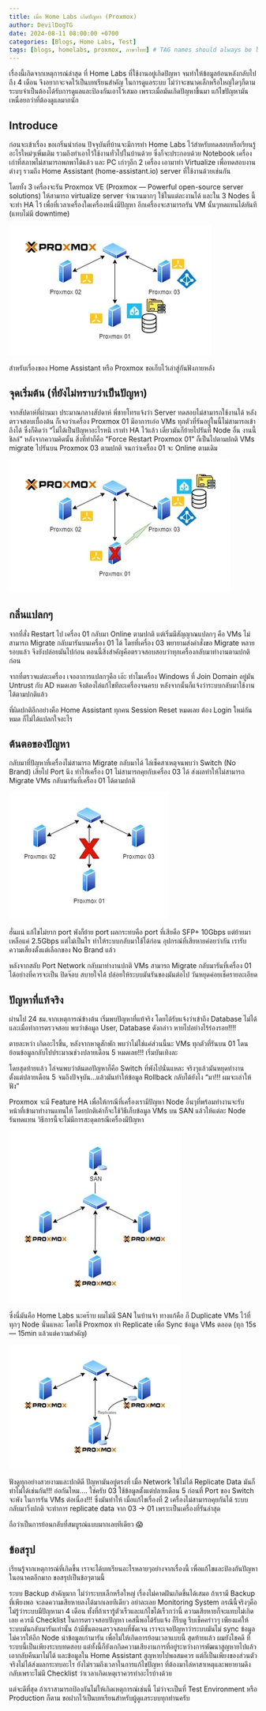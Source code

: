 ```yaml
---
title: เมื่อ Home Labs เกิดปัญหา (Proxmox)
author: DevilDogTG
date: 2024-08-11 08:00:00 +0700
categories: [Blogs, Home Labs, Test]
tags: [blogs, homelabs, proxmox, ภาษาไทย] # TAG names should always be lowercase
---
```


เรื่องนี้เกิดจากเหตุการณ์ล่าสุด ที่ Home Labs ที่ใช้งานอยู่เกิดปัญหา จนทำให้ข้อมูลย้อนหลังกลับไปถึง 4 เดือน จึงอยากจะจดไว้เป็นบทเรียนสำคัญ ในการดูแลระบบ ไม่ว่าจะขนาดเล็กหรือใหญ่ใดๆก็ตาม ระบบจำเป็นต้องได้รับการดูแลและป้องกันเอาไว้เสมอ เพราะเมื่อมันเกิดปัญหาขึ้นมา แก้ไขปัญหามันเหนื่อยกว่าที่ต้องดูแลมากนัก

## Introduce

ก่อนจะเข้าเรื่อง ขอเกริ่นนำก่อน ปัจจุบันที่บ้านจะมีการทำ Home Labs ไว้สำหรับทดสอบหรือเรียนรู้อะไรใหม่ๆเพิ่มเติม รวมถึงทำเอาไว้ใช้งานทั่วไปในบ้านด้วย ซึ่งก็จะประกอบด้วย Notebook เครื่องเก่าที่สภาพไม่สามารถพกพาได้แล้ว และ PC เก่าๆอีก 2 เครื่อง เอามาทำ Virtualize เพื่อทดสอบงานต่างๆ รวมถึง Home Assistant (home-assistant.io) server ที่ใช้งานด้วยเช่นกัน

โดยทั้ง 3 เครื่องจะรัน Proxmox VE (Proxmox — Powerful open-source server solutions) ให้สามารถ virtualize server จำนวนมากๆ ใช้ในแต่ละงานได้ และใน 3 Nodes นี้จะทำ HA ไว้ เพื่อที่เวลาเครื่องใดเครื่องหนึ่งมีปัญหา อีกเครื่องจะสามารถรัน VM นั้นๆทดแทนได้ทันที (แทบไม่มี downtime)

![Overview](../assets/2024/homelab-crash/homelabs-crash-01.png)

สำหรับเรื่องของ Home Assistant หรือ Proxmox ขอเก็บไว้เล่าสู่กันฟังภายหลัง

## จุดเริ่มต้น (ที่ยังไม่ทราบว่าเป็นปัญหา)

จากสัปดาห์ที่ผ่านมา ประมาณกลางสัปดาห์ พี่ชายโทรแจ้งว่า Server ทดสอบไม่สามารถใช้งานได้ หลังตรวจสอบเบื้องต้น ก็เจอว่าเครื่อง Proxmox 01 มีอาการเอ๋อ VMs ทุกตัวที่รันอยู่ในนี้ไม่สามารถเข้าถึงได้ ซึ่งก็คิดว่า “ไม่ได้เป็นปัญหาอะไรหนิ เราทำ HA ไว้แล้ว เดี๋ยวมันก็ย้ายไปรันที่ Node อื่น งานนี้ชิลล์” หลังจากความคิดนั้น สิ่งที่ทำก็คือ “Force Restart Proxmox 01” ก็เป็นไปตามปกติ VMs migrate ไปรันบน Proxmox 03 ตามปกติ จนกว่าเครื่อง 01 จะ Online ตามเดิม

![HA Migrate running VMs to `Proxmox 03`](../assets/2024/homelab-crash/homelabs-crash-02.png)

## กลิ่นแปลกๆ

จากที่สั่ง Restart ไป เครื่อง 01 กลับมา Online ตามปกติ แต่เริ่มมีสัญญาณแปลกๆ คือ VMs ไม่สามารถ Migrate กลับมารันบนเครื่อง 01 ได้ โดยที่เครื่อง 03 พยายามส่งคำสั่งขอ Migrate หลายรอบแล้ว จึงยังปล่อยมันไปก่อน ตอนนี้สิ่งสำคัญคือตรวจสอบสอบว่าทุกเครื่องกลับมาทำงานตามปกติก่อน

จากที่ตรวจแต่ละเครื่อง เจออาการแปลกๆคือ เอ๊ะ ทำไมเครื่อง Windows ที่ Join Domain อยู่มัน Untrust กับ AD หมดเลย จึงต้องไล่แก้ไขทีละเครื่องจนครบ หลังจากนั้นก็แจ้งว่าระบบกลับมาใช้งานได้ตามปกติแล้ว

ที่ผิดปกติอีกอย่างคือ Home Assistant ทุกคน Session Reset หมดเลย ต้อง Login ใหม่กันหมด ก็ไม่ได้แปลกใจอะไร

## ต้นตอของปัญหา

กลับมาที่ปัญหาที่เครื่องไม่สามารถ Migrate กลับมาได้ ไล่เช็คสาเหตุจนพบว่า Switch (No Brand) เสียไป Port นึง ทำให้เครื่อง 01 ไม่สามารถคุยกับเครื่อง 03 ได้ ส่งผลทำให้ไม่สามารถ Migrate VMs กลับมารันที่เครื่อง 01 ได้ตามปกติ

![Network switch issue](../assets/2024/homelab-crash/homelabs-crash-03.png)

ฮั่นแน่ แก้ไขไม่ยาก port พังก็ย้าย port ผลกระทบคือ port ที่เสียคือ SFP+ 10Gbps แต่ย้ายมาเหลือแค่ 2.5Gbps แต่ไม่เป็นไร ทำให้ระบบกลับมาใช้ได้ก่อน อุปกรณ์ที่เสียหายค่อยว่ากัน เรารับความเสี่ยงตั้งแต่เลือกของ No Brand แล้ว

หลังจากสลับ Port Network กลับมาทำงานปกติ VMs สามารถ Migrate กลับมารันที่เครื่อง 01 ได้อย่างที่ควรจะเป็น ปิดจ๊อบ สบายใจได้ ปล่อยให้ระบบมันรันของมันต่อไป วันหยุดค่อยเช็ครายละเอียด

## ปัญหาที่แท้จริง

ผ่านไป 24 ชม.จากเหตุการณ์ข้างต้น เริ่มพบปัญหาที่แท้จริง โดยได้รับแจ้งว่าเข้าถึง Database ไม่ได้ และเมื่อทำการตรวจสอบ พบว่าข้อมูล User, Database ดังกล่าว หายไปอย่างไร้ร่องรอย!!!!

ตายละหว่า เกิดอะไรขึ้น, หลังจากหาดูสักพัก พบว่าไม่ใช่แค่ส่วนนี้นะ VMs ทุกตัวที่รันบน 01 โดนย้อนข้อมูลกลับไปประมาณช่วงปลายเดือน 5 หมดเลย!!! เริ่มบันเทิงละ

โดยสุดท้ายแล้ว ไล่จนพบว่าต้นตอปัญหาก็คือ Switch ที่พังไปนั่นแหละ จริงๆแล้วมันหยุดทำงานตั้งแต่ปลายเดือน 5 จนถึงปัจจุบัน…แล้วมันทำให้ข้อมูล Rollback กลับได้ยังไง “มา!!! ผมจะเล่าให้ฟัง”

Proxmox จะมี Feature HA เพื่อให้กรณีที่เครื่องเรามีปัญหา Node อื่นๆที่พร้อมทำงานจะรับหน้าที่เข้ามาทำงานแทนให้ โดยปกติเค้าก็จะใช้วิธีเก็บข้อมูล VMs บน SAN แล้วให้แต่ละ Node รันทดแทน วิธีการนี้จะไม่มีการสะดุดกรณีเครื่องมีปัญหา

![Proxmox with VMs on SAN](../assets/2024/homelab-crash/homelabs-crash-04.png)

ซึ่งนี่มันคือ Home Labs นะคร๊าบ ผมไม่มี SAN ในบ้านจ้า ทางแก้คือ ก็ Duplicate VMs ไว้ที่ทุกๆ Node นั่นแหละ โดยใช้ Proxmox ทำ Replicate เพื่อ Sync ข้อมูล VMs ตลอด (ทุก 15s — 15min แล้วแต่ความสำคัญ)

![Data Replications](../assets/2024/homelab-crash/homelabs-crash-05.png)

ฟังดูทุกอย่างสวยงามและปกติดี ปัญหามันอยู่ตรงที่ เมื่อ Network ใช้ไม่ได้ Replicate Data มันก็ทำไม่ได้เช่นกัน!!! อ๋อกันไหม…. ใช่ครับ 03 ใช้ข้อมูลตั้งแต่ปลายเดือน 5 ก่อนที่ Port ของ Switch จะพัง ในการรัน VMs ต่อเนื่อง!!! ซึ่งมันทำให้ เมื่อแก้ไขเรื่องที่ 2 เครื่องไม่สามารถคุยกันได้ ระบบกลับมาวิ่งปกติ จะทำการ replicate data จาก 03 -> 01 เพราะเป็นเครื่องที่รันล่าสุด

ถือว่าเป็นการย้อนกลับที่สมบูรณ์แบบมากเลยทีเดียว :scream:

## ข้อสรุป

เรียนรู้จากเหตุการณ์ที่เกิดขึ้น เราจะได้บทเรียนอะไรหลายๆอย่างจากเรื่องนี้ เพื่อแก้ไขและป้องกันปัญหาในอนาคตอีกมาก ขอสรุปเป็นข้อๆตามนี้

ระบบ Backup สำคัญมาก ไม่ว่าระบบเล็กหรือใหญ่ เรื่องไม่คาดฝันเกิดขึ้นได้เสมอ ถ้าเรามี Backup ที่เพียงพอ จะลดความเสียหายลงได้มากเลยทีเดียว
อย่าละเลย Monitoring System กรณีนี้จริงๆคือไม่รู้ว่าระบบมีปัญหามา 4 เดือน ทั้งที่ถ้าเรารู้ตัวเร็วและแก้ไขได้เร็วกว่านี้ ความเสียหายก็จะแทบไม่เกิดเลย
ควรมี Checklist ในการตรวจสอบปัญหา เคสนี้พอได้รับแจ้ง ก็รีบดู รีบเช็คคร่าวๆ เพียงแค่ให้ระบบมันกลับมารันเท่านั้น ถ้ามีขั้นตอนตรวจสอบที่ชัดเจน เราจะเจอปัญหาว่าระบบมันไม่ sync ข้อมูล ไม่ควรให้อีก Node นำข้อมูลเก่ามารัน เพื่อไม่ให้เกิดการย้อนเวลาแบบนี้
สุดท้ายแล้ว ผมยังโชคดี ที่ระบบนี้เป็นเพียงระบบทดสอบ แต่ทั้งนี้ก็ยังเกกิดความเสียงานการที่อยู่ระหว่างการพัฒนาสูญหายไปแล้วเอากลับคืนมาไม่ได้ และข้อมูลใน Home Assistant สูญหายไปพอสมควร แต่ก็เป็นเพียงของส่วนตัว จริงไม่ได้ส่งผลกระทบอะไร ยังไม่รวมถึงเวลาในการแก้ไขปัญหา ที่ต้องมาไล่หาสาเหตุและพยายามดึงกลับเพราะไม่มี Checklist ว่าเวลาเกิดเหตุเราควรทำอะไรบ้างด้วย

แต่จะดีที่สุด ถ้าเราสามารถป้องกันไม่ให้เกิดเหตุการณ์เช่นนี้ ไม่ว่าจะเป็นที่ Test Environment หรือ Production ก็ตาม ขอฝากไว้เป็นบทเรียนสำหรับผู้ดูแลระบบทุกท่านครับ
